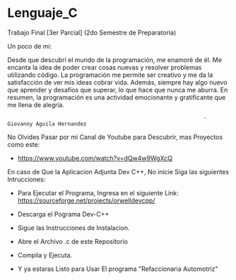 

# Lenguaje_C
Trabajo Final [3er Parcial] (2do Semestre de Preparatoria)

Un poco de mi:

Desde que descubrí el mundo de la programación, me enamoré de él. 
Me encanta la idea de poder crear cosas nuevas y resolver problemas utilizando código. 
La programación me permite ser creativo y me da la satisfacción de ver mis ideas cobrar vida.
Además, siempre hay algo nuevo que aprender y desafíos que superar, lo que hace que nunca me aburra.
En resumen, la programación es una actividad emocionante y gratificante que me llena de alegría.
                                                                  
                                                                  - Giovanny Aguila Hernandez 

No Olvides Pasar por mi Canal de Youtube para Descubrir, mas Proyectos como este:
- https://www.youtube.com/watch?v=dQw4w9WgXcQ

En caso de Que la Aplicacion Adjunta Dev C++, No inicie
Siga las siguientes Intrucciones:


- Para Ejecutar el Programa,
 Ingresa en el siguiente Link: https://sourceforge.net/projects/orwelldevcpp/

- Descarga el Pograma Dev-C++
- Sigue las Instrucciones de Instalacion.
- Abre el Archivo .c de este Repositorio
- Compila y Ejecuta.
- Y ya estaras Listo para Usar El programa "Refaccionaria Automotriz"



